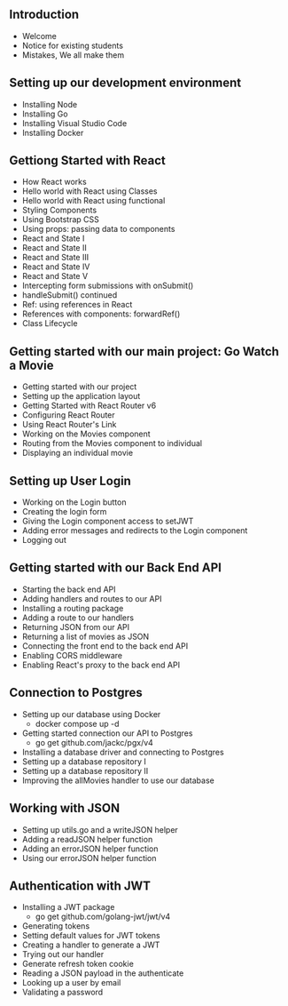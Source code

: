 ## Introduction
  - Welcome
  - Notice for existing students
  - Mistakes, We all make them
## Setting up our development environment
  - Installing Node
  - Installing Go
  - Installing Visual Studio Code
  - Installing Docker
## Gettiong Started with React
  - How React works
  - Hello world with React using Classes
  - Hello world with React using functional
  - Styling Components
  - Using Bootstrap CSS
  - Using props: passing data to components
  - React and State I
  - React and State II
  - React and State III
  - React and State IV
  - React and State V
  - Intercepting form submissions with onSubmit()
  - handleSubmit() continued
  - Ref: using references in React
  - References with components: forwardRef()
  - Class Lifecycle
## Getting started with our main project: Go Watch a Movie
  - Getting started with our project
  - Setting up the application layout
  - Getting Started with React Router v6
  - Configuring React Router
  - Using React Router's Link
  - Working on the Movies component
  - Routing from the Movies component to individual
  - Displaying an individual movie
## Setting up User Login
  - Working on the Login button
  - Creating the login form
  - Giving the Login component access to setJWT
  - Adding error messages and redirects to the Login component
  - Logging out
## Getting started with our Back End API
  - Starting the back end API
  - Adding handlers and routes to our API
  - Installing a routing package
  - Adding a route to our handlers
  - Returning JSON from our API
  - Returning a list of movies as JSON
  - Connecting the front end to the back end API
  - Enabling CORS middleware
  - Enabling React's proxy to the back end API
## Connection to Postgres
  - Setting up our database using Docker
    - docker compose up -d
  - Getting started connection our API to Postgres
    - go get github.com/jackc/pgx/v4
  - Installing a database driver and connecting to Postgres
  - Setting up a database repository I
  - Setting up a database repository II
  - Improving the allMovies handler to use our database
## Working with JSON
  - Setting up utils.go and a writeJSON helper
  - Adding a readJSON helper function
  - Adding an errorJSON helper function
  - Using our errorJSON helper function
## Authentication with JWT
  - Installing a JWT package
    - go get github.com/golang-jwt/jwt/v4
  - Generating tokens
  - Setting default values for JWT tokens
  - Creating a handler to generate a JWT
  - Trying out our handler
  - Generate refresh token cookie
  - Reading a JSON payload in the authenticate
  - Looking up a user by email
  - Validating a password